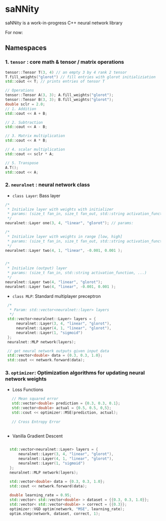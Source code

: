 # saNNity

saNNity is a work-in-progress C++ neural network library 

For now: 
## Namespaces

### 1. `tensor` : core math & tensor / matrix operations
  
  ```c++
  tensor::Tensor T(3, 4) // an empty 3 by 4 rank 2 tensor
  T.fill_weights("glorot") // fill entries with glorot initializiation
  std::cout << T; // prints entries of tensor T
  
  // Operations
  tensor::Tensor A(3, 3); A.fill_weights("glorot"); 
  tensor::Tensor B(3, 3); B.fill_weights("glorot");
  double sclr = 2.0;
  // 1. Addition
  std::cout << A + B;
  
  // 2. Subtraction
  std::cout << A - B;
  
  // 3. Matrix multiplication
  std::cout << A * B;
  
  // 4. scalar multiplication
  std::cout << sclr * A;
  
  // 5. Transpose
  A.T();
  std::cout << A;
  ```

 ### 2. `neuralnet` : neural network class
 - `class Layer`: Bass layer 
 ```c++
 /*
  * Initialize layer with weights with initializer
  * params: (size_t fan_in, size_t fan_out, std::string activation_function, std::string weight_initializer)
  */
 neuralnet::Layer one(3, 4, "linear", "glorot"); // params:
 
 /*
  * Initialize layer with weights in range [low, high]
  * params: (size_t fan_in, size_t fan_out, std::string activation_function, double low, double high)
  */
 neuralnet::Layer two(4, 1, "linear", -0.001, 0.001 ); 
 

 /*
  * Initialize (output) layer 
  * params: (size_t fan_in, std::string activation_function, ...)
  */
 neuralnet::Layer two(4, "linear", "glorot"); 
 neuralnet::Layer two(4, "linear", -0.001, 0.001 ); 
 
 ```
 
 - `class MLP`: Standard multiplayer preceptron
 ```c++
  /*
   * Param: std::vector<neuralnet::layer> layers
   */
  std::vector<neuralnet::Layer> layers = {
      neuralnet::Layer(3, 4, "linear", "glorot"),
      neuralnet::Layer(4, 1, "linear", "glorot"),
      neuralnet::Layer(1, "sigmoid")
  };
  neuralnet::MLP network(layers); 

  // get neural network outputs given input data
  std::vector<double> data = {0.3, 0.3, 1.0};
  std::cout << network.forward(data);

 ```
 
 ### 3. `optimizer`: Optimization algorithms for updating neural network weights  
 - Loss Functions
 ```c++
    // Mean squared error
    std::vector<double> prediction = {0.3, 0.3, 0.1};
    std::vector<double> actual = {0.5, 0.5, 0,5};
    std::cout << optimizer::MSE(prediction, actual);
    
    // Cross Entropy Error
    
 ```
 - Vanilla Gradient Descent
```c++
  
  std::vector<neuralnet::Layer> layers = {
      neuralnet::Layer(3, 4, "linear", "glorot"),
      neuralnet::Layer(4, 1, "linear", "glorot"),
      neuralnet::Layer(1, "sigmoid")
  };
  neuralnet::MLP network(layers); 

  std::vector<double> data = {0.3, 0.3, 1.0};
  std::cout << network.forward(data);
  
  double learning_rate = 0.95;
  std::vector< std::vector<double> > dataset = {{0.3, 0.3, 1.0}};
  std::vector< std::vector<double> > correct = {{0.3}};
  optimizer::VGD optim(network, "MSE", learning_rate);
  optim.step(network, dataset, correct, 1);
```
